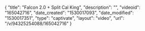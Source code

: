 {
    "title": "Falcon 2.0 + Split Cal King",
    "description": "",
    "videoid": "165042716",
    "date_created": "1530017093",
    "date_modified": "1530017351",
    "type": "captivate",
    "layout": "video",
    "url": "\/v\/94325254088\/165042716"
}